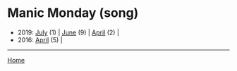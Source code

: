# Manic Monday (song)

  * 2019: 
      [July](./manic-monday-song-2019-07.md) (1) | 
      [June](./manic-monday-song-2019-06.md) (9) | 
      [April](./manic-monday-song-2019-04.md) (2) | 
  * 2016: 
      [April](./manic-monday-song-2016-04.md) (5) | 

----

[Home](../)

